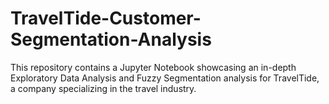 # TravelTide-Customer-Segmentation-Analysis
This repository contains a Jupyter Notebook showcasing an in-depth Exploratory Data Analysis and Fuzzy Segmentation analysis for TravelTide, a company specializing in the travel industry. 
